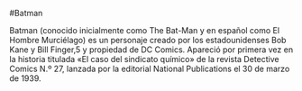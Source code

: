 #Batman

Batman (conocido inicialmente como The Bat-Man y en español como El Hombre Murciélago) es un personaje creado por los estadounidenses Bob Kane y Bill Finger,5​ y propiedad de DC Comics. Apareció por primera vez en la historia titulada «El caso del sindicato químico» de la revista Detective Comics N.º 27, lanzada por la editorial National Publications el 30 de marzo de 1939.

